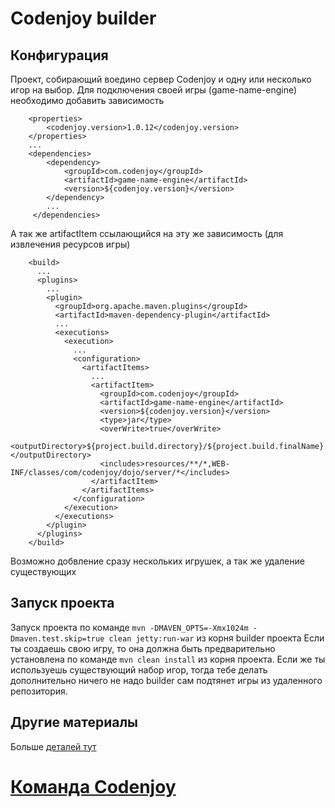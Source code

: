 Codenjoy builder
==============

Конфигурация
--------------
Проект, собирающий воедино сервер Codenjoy и одну или несколько игор на выбор.
Для подключения своей игры (game-name-engine) необходимо добавить зависимость
```
    <properties>
        <codenjoy.version>1.0.12</codenjoy.version>
    </properties>
    ...
    <dependencies>
        <dependency>
            <groupId>com.codenjoy</groupId>
            <artifactId>game-name-engine</artifactId>
            <version>${codenjoy.version}</version>
        </dependency>
        ...
     </dependencies>  
``` 
А так же artifactItem ссылающийся на эту же зависимость (для извлечения ресурсов игры)
```
    <build>
      ...
      <plugins>
        ...
        <plugin>
          <groupId>org.apache.maven.plugins</groupId>
          <artifactId>maven-dependency-plugin</artifactId>
          ...
          <executions>
            <execution>
              ...
              <configuration>
                <artifactItems>
                  ...
                  <artifactItem>
                    <groupId>com.codenjoy</groupId>
                    <artifactId>game-name-engine</artifactId>
                    <version>${codenjoy.version}</version>
                    <type>jar</type>
                    <overWrite>true</overWrite>
                    <outputDirectory>${project.build.directory}/${project.build.finalName}</outputDirectory>
                    <includes>resources/**/*,WEB-INF/classes/com/codenjoy/dojo/server/*</includes>
                  </artifactItem>
                </artifactItems>
              </configuration>
            </execution>
          </executions>
        </plugin>
      </plugins>
    </build>
```
Возможно добвление сразу нескольких игрушек, а так же удаление существующих

Запуск проекта
--------------
Запуск проекта по команде `mvn -DMAVEN_OPTS=-Xmx1024m -Dmaven.test.skip=true clean jetty:run-war` из корня builder проекта
Если ты создаешь свою игру, то она должна быть предварительно установлена по команде `mvn clean install` из корня проекта. Если же ты используешь существующий набор игор, тогда тебе делать дополнительно ничего не надо builder сам подтянет игры из удаленного репозитория.

Другие материалы
--------------
Больше [деталей тут](https://github.com/codenjoyme/codenjoy)

[Команда Codenjoy](http://codenjoy.com/portal/?page_id=51)
===========